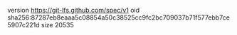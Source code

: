 version https://git-lfs.github.com/spec/v1
oid sha256:87287eb8eaaa5c08854a50c38525cc9fc2bc709037b71f577ebb7ce5907c221d
size 20535
